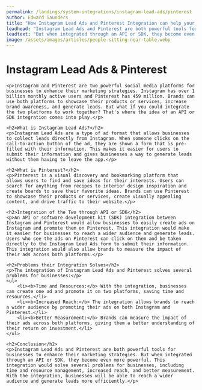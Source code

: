 ```yaml
---
permalink: /landings/system-integrations/instagram-lead-ads/pinterest
author: Edward Saunders
title: "How Instagram Lead Ads and Pinterest Integration can help your Business"
leadhead: "Instagram Lead Ads and Pinterest are both powerful tools for businesses to enhance their marketing strategies"
leadtext: "But when integrated through an API or SDK, they become even more powerful. This integration would solve several problems for businesses, including time and resource management, increased reach, and better measurement. With the integration, businesses will be able to reach a wider audience and generate leads more efficiently."
image: /assets/images/articles/people-sitting-near-table.webp
---
```

<div class="arttext">
	<h1>Instagram Lead Ads & Pinterest</h1>
	
	<p>Instagram and Pinterest are two powerful social media platforms for businesses to enhance their marketing strategies. Instagram has over 1 billion monthly active users and Pinterest has 459 million. Brands can use both platforms to showcase their products or services, increase brand awareness, and generate leads. But what if you could integrate the two platforms to work together? That's where the idea of an API or SDK integration comes into play.</p>

	<h2>What is Instagram Lead Ads?</h2>
	<p>Instagram Lead Ads are a type of ad format that allows businesses to collect leads directly from Instagram. When someone clicks on the call-to-action button of the ad, they are shown a form that is pre-filled with their information. This makes it easier for users to submit their information and gives businesses a way to generate leads without them having to leave the app.</p>

	<h2>What is Pinterest?</h2>
	<p>Pinterest is a visual discovery and bookmarking platform that allows users to find and save ideas for their interests. Users can search for anything from recipes to interior design inspiration and create boards to save their favorite ideas. Brands can use Pinterest to showcase their products or services, create visually appealing content, and drive traffic to their website.</p>

	<h2>Integration of the Two through API or SDK</h2>
	<p>An API or software development kit (SDK) integration between Instagram and Pinterest would allow businesses to easily create ads on Instagram and promote them on Pinterest. This integration would make it easier for businesses to reach a wider audience and generate leads. Users who see the ads on Pinterest can click on them and be taken directly to the Instagram Lead Ads form to submit their information. This integration would also allow brands to measure the impact of their ads across both platforms.</p>

	<h2>Problems their Integration Solves</h2>
	<p>The integration of Instagram Lead Ads and Pinterest solves several problems for businesses:</p>
	<ul>
		<li><b>Time and Resources:</b> With the integration, businesses can create one ad and promote it on two platforms, saving time and resources.</li>
		<li><b>Increased Reach:</b> The integration allows brands to reach a wider audience by promoting their ads on both Instagram and Pinterest.</li>
		<li><b>Better Measurement:</b> Brands can measure the impact of their ads across both platforms, giving them a better understanding of their return on investment.</li>
	</ul>

	<h2>Conclusion</h2>
	<p>Instagram Lead Ads and Pinterest are both powerful tools for businesses to enhance their marketing strategies. But when integrated through an API or SDK, they become even more powerful. This integration would solve several problems for businesses, including time and resource management, increased reach, and better measurement. With the integration, businesses will be able to reach a wider audience and generate leads more efficiently.</p>

</div>